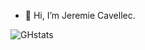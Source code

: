 - 👋 Hi, I’m Jeremie Cavellec.


![GHstats](https://github-readme-stats.vercel.app/api?username=jcavellec&show_icons=true&theme=dracula)

<!---
- 🌱 I’m currently learning ...
- 💞️ I’m looking to collaborate on opensource dotnet projects.
- 📫 How to reach me: hello@jeremiecavellec.com

<!---
jeremiecavellec/jeremiecavellec is a ✨ special ✨ repository because its `README.md` (this file) appears on your GitHub profile.
You can click the Preview link to take a look at your changes.
<!---
